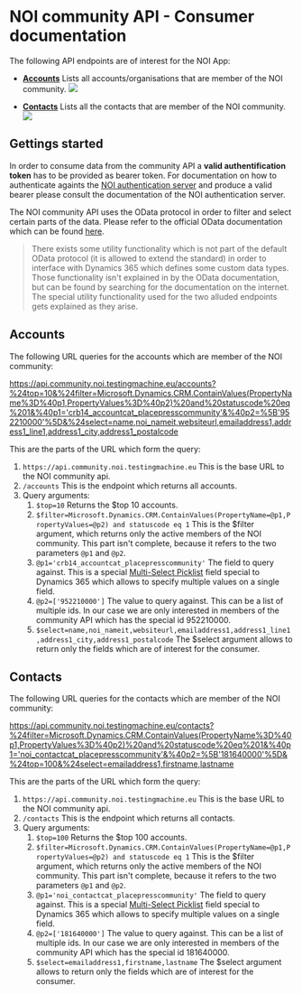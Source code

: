 # NOI community API - Consumer documentation

The following API endpoints are of interest for the NOI App:

- **[Accounts](#accounts)**
  Lists all accounts/organisations that are member of the NOI community.
  ![](https://user-images.githubusercontent.com/7909989/158361210-dfcf557c-5ede-49ef-8807-f9bee3de43c5.png)

- **[Contacts](#contacts)**
  Lists all the contacts that are member of the NOI community.
  ![](https://user-images.githubusercontent.com/7909989/158358399-fcdf74f8-991d-4894-a856-faecd6f7f5ff.png)

## Gettings started

In order to consume data from the community API a **valid authentification token** has to be provided as bearer token.
For documentation on how to authenticate againts the [NOI authentication server](https://github.com/noi-techpark/authentication-server) and produce a valid bearer please consult the documentation of the NOI authentication server.

The NOI community API uses the OData protocol in order to filter and select certain parts of the data.
Please refer to the official OData documentation which can be found [here](https://www.odata.org/documentation/).

> There exists some utility functionality which is not part of the default OData protocol (it is allowed to extend the standard) in order to interface with Dynamics 365 which defines some custom data types. Those functionality isn't explained in by the OData documentation, but can be found by searching for the documentation on the internet. The special utility functionality used for the two alluded endpoints gets explained as they arise.

## Accounts

The following URL queries for the accounts which are member of the NOI community:

https://api.community.noi.testingmachine.eu/accounts?%24top=10&%24filter=Microsoft.Dynamics.CRM.ContainValues(PropertyName%3D%40p1,PropertyValues%3D%40p2)%20and%20statuscode%20eq%201&%40p1='crb14_accountcat_placepresscommunity'&%40p2=%5B'952210000'%5D&%24select=name,noi_nameit,websiteurl,emailaddress1,address1_line1,address1_city,address1_postalcode

This are the parts of the URL which form the query:

1. `https://api.community.noi.testingmachine.eu`
   This is the base URL to the NOI community api.
1. `/accounts`
   This is the endpoint which returns all accounts.
1. Query arguments:
    1. `$top=10`
    Returns the $top 10 accounts.
    1. `$filter=Microsoft.Dynamics.CRM.ContainValues(PropertyName=@p1,PropertyValues=@p2) and statuscode eq 1`
    This is the $filter argument, which returns only the active members of the NOI community.
    This part isn't complete, because it refers to the two parameters `@p1` and `@p2`.
    1. `@p1='crb14_accountcat_placepresscommunity'`
        The field to query against. This is a special [Multi-Select Picklist](https://docs.microsoft.com/en-us/dynamics365/customerengagement/on-premises/developer/multi-select-picklist) field special to Dynamics 365 which allows to specify multiple values on a single field.
    1. `@p2=['952210000']`
    The value to query against. This can be a list of multiple ids. In our case we are only interested in members of the community API which has the special id 952210000.
    1. `$select=name,noi_nameit,websiteurl,emailaddress1,address1_line1,address1_city,address1_postalcode`
    The $select argument allows to return only the fields which are of interest for the consumer.

## Contacts

The following URL queries for the contacts which are member of the NOI community:

https://api.community.noi.testingmachine.eu/contacts?%24filter=Microsoft.Dynamics.CRM.ContainValues(PropertyName%3D%40p1,PropertyValues%3D%40p2)%20and%20statuscode%20eq%201&%40p1='noi_contactcat_placepresscommunity'&%40p2=%5B'181640000'%5D&%24top=100&%24select=emailaddress1,firstname,lastname

This are the parts of the URL which form the query:

1. `https://api.community.noi.testingmachine.eu`
   This is the base URL to the NOI community api.
1. `/contacts`
   This is the endpoint which returns all contacts.
1. Query arguments:
    1. `$top=100`
    Returns the $top 100 accounts.
    1. `$filter=Microsoft.Dynamics.CRM.ContainValues(PropertyName=@p1,PropertyValues=@p2) and statuscode eq 1`
    This is the $filter argument, which returns only the active members of the NOI community.
    This part isn't complete, because it refers to the two parameters `@p1` and `@p2`.
    1. `@p1='noi_contactcat_placepresscommunity'`
        The field to query against. This is a special [Multi-Select Picklist](https://docs.microsoft.com/en-us/dynamics365/customerengagement/on-premises/developer/multi-select-picklist) field special to Dynamics 365 which allows to specify multiple values on a single field.
    1. `@p2=['181640000']`
    The value to query against. This can be a list of multiple ids. In our case we are only interested in members of the community API which has the special id 181640000.
    1. `$select=emailaddress1,firstname,lastname`
    The $select argument allows to return only the fields which are of interest for the consumer.
